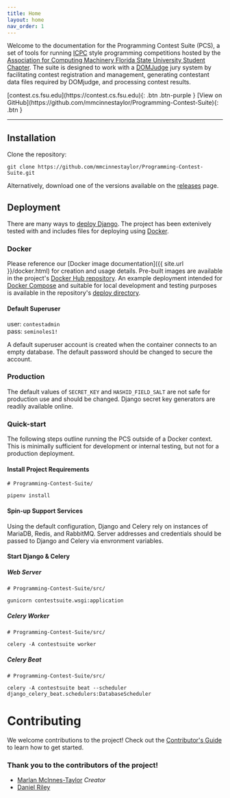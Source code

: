 ```yaml
---
title: Home
layout: home
nav_order: 1
---
```


Welcome to the documentation for the Programming Contest Suite (PCS), a set of tools for running [ICPC](https://icpc.global) style programming competitions hosted by the [Association for Computing Machinery Florida State University Student Chapter](https://fsu.acm.org). The suite is designed to work with a [DOMJudge](https://www.domjudge.org/) jury system by facilitating contest registration and management, generating contestant data files required by DOMjudge, and processing contest results.

<span class="fs-5">
    [contest.cs.fsu.edu](https://contest.cs.fsu.edu){: .btn .btn-purple }
    [View on GitHub](https://github.com/mmcinnestaylor/Programming-Contest-Suite){: .btn }
</span>

<hr>

## Installation

Clone the repository: 

	git clone https://github.com/mmcinnestaylor/Programming-Contest-Suite.git


Alternatively, download one of the versions available on the [releases](https://github.com/mmcinnestaylor/Programming-Contest-Suite/releases) page.  

## Deployment

There are many ways to [deploy Django](https://docs.djangoproject.com/en/4.2/howto/deployment/). The project has been extenively tested with and includes files for deploying using [Docker](https://www.docker.com/).

### Docker

Please reference our [Docker image documentation]({{ site.url }}/docker.html) for creation and usage details. Pre-built images are available in the project's [Docker Hub repository](https://hub.docker.com/r/acmfsu/contestsuite). An example deployment intended for [Docker Compose](https://docs.docker.com/compose/) and suitable for local development and testing purposes is available in the repository's [deploy directory](https://github.com/mmcinnestaylor/Programming-Contest-Suite/tree/main/deploy).

#### Default Superuser
user: `contestadmin`  
pass: `seminoles1!`

A default superuser account is created when the container connects to an empty database. The default password should be changed to secure the account.

### Production

The default values of `SECRET_KEY` and `HASHID_FIELD_SALT` are not safe for production use and should be changed. Django secret key generators are readily available online.

### Quick-start

The following steps outline running the PCS outside of a Docker context. This is minimally sufficient for development or internal testing, but not for a production deployment. 

#### Install Project Requirements

```
# Programming-Contest-Suite/

pipenv install
```

#### Spin-up Support Services

Using the default configuration, Django and Celery rely on instances of MariaDB, Redis, and RabbitMQ. Server addresses and credentials should be passed to Django and Celery via envronment variables. 

#### Start Django & Celery 

##### Web Server

```
# Programming-Contest-Suite/src/

gunicorn contestsuite.wsgi:application
```

##### Celery Worker

```
# Programming-Contest-Suite/src/

celery -A contestsuite worker
```

##### Celery Beat

```
# Programming-Contest-Suite/src/

celery -A contestsuite beat --scheduler django_celery_beat.schedulers:DatabaseScheduler
``````

# Contributing

We welcome contributions to the project! Check out the [Contributor's Guide](https://github.com/mmcinnestaylor/Programming-Contest-Suite/blob/main/CONTRIBUTING.md) to learn how to get started.

### Thank you to the contributors of the project!

- [Marlan McInnes-Taylor](https://github.com/mmcinnestaylor) *Creator*
- [Daniel Riley](https://github.com/danielmriley) 
